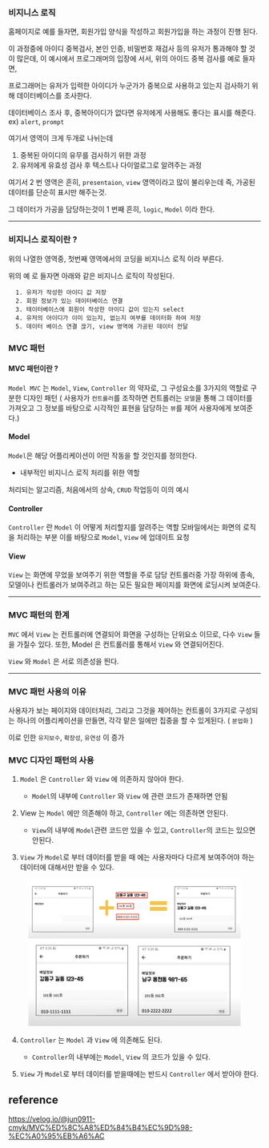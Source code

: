 ### 비지니스 로직

홈페이지로 예를 들자면, 회원가입 양식을 작성하고 회원가입을 하는 과정이 진행 된다.

이 과정중에 아이디 중복검사, 본인 인증, 비밀번호 재검사 등의 유저가 통과해야 할 것이 많은데,
이 예시에서 프로그래머의 입장에 서서, 위의 아이드 중복 검사를 예로 들자면,

프로그래머는 유저가 입력한 아이디가 누군가가 중복으로 사용하고 있는지 검사하기 위해 데이터베이스를 조사한다.

데이터베이스 조사 후, 중복아이디가 없다면 유저에게 사용해도 좋다는 표시를 해준다. ex) `alert`, `prompt`

여기서 영역이 크게 두개로 나뉘는데

1.  중복된 아이디의 유무를 검사하기 위한 과정
2.  유저에게 유효성 검사 후 텍스트나 다이얼로그로 알려주는 과정

여기서 2 번 영역은 흔히, `presentaion`, `view` 영역이라고 많이 불리우는데 즉, 가공된 데이터를 단순히 표시만 해주는것.

그 데이터가 가공을 담당하는것이 1 번째 흔히, `logic`, `Model` 이라 한다.

---

### 비지니스 로직이란 ?

위의 나열한 영역중, 첫번째 영역에서의 코딩을 비지니스 로직 이라 부른다.

위의 예 로 들자면 아래와 같은 비지니스 로직이 작성된다.

      1. 유저가 작성한 아이디 값 저장
      2. 회원 정보가 있는 데이터베이스 연결
      3. 테이터베이스에 회원이 작성한 아이디 값이 있는지 select
      4. 유저의 아이디가 이미 있는지, 없는지 여부를 데이터화 하여 저장
      5. 데이터 베이스 연결 끊기, view 영역에 가공된 데이터 전달

### MVC 패턴

#### MVC 패턴이란 ?

`Model MVC` 는 `Model`, `View`, `Controller` 의 약자로, 그 구성요소를 3가지의 역할로 구분한 디자인 패턴
( 사용자가 `컨트롤러`를 조작하면 컨트롤러는 `모델`을 통해 그 데이터를 가져오고 그 정보를 바탕으로 시각적인 표현을 담당하는 `뷰`를 제어 사용자에게 보여준다.)

#### Model

`Model`은 해당 어플리케이션이 어떤 작동을 할 것인지를 정의한다.

- 내부적인 비지니스 로직 처리를 위한 역할

처리되는 알고리즘, 처음에서의 상속, `CRUD` 작업등이 이의 예시

#### Controller

`Controller` 란 `Model` 이 어떻게 처리할지를 알려주는 역할
모바일에서는 화면의 로직을 처리하는 부분
이를 바탕으로 `Model`, `View` 에 업데이트 요청

#### View

`View` 는 화면에 무었을 보여주기 위한 역할을 주로 담당
컨트롤러중 가장 하위에 종속, 모델이나 컨트롤러가 보여주려고 하는 모든 필요한 페이지를 화면에 로딩시켜 보여준다.

---

### MVC 패턴의 한계

`MVC` 에서 `View` 는 컨트롤러에 연결되어 화면을 구성하는 단위요소 이므로, 다수 `View` 들을 가질수 있다.
또한, Model 은 컨트롤러를 통해서 `View` 와 연결되어진다.

`View` 와 `Model` 은 서로 의존성을 띈다.

---

### MVC 패턴 사용의 이유

사용자가 보는 페이지와 데이터처리, 그리고 그것을 제어하는 컨트롤이 3가지로 구성되는 하나의 어플리케이션을 만들면, 각각 맡은 일에만 집중을 할 수 있게된다. ( `분업화` )

이로 인한 `유지보수`, `확장성`, `유연성` 이 증가

### MVC 디자인 패턴의 사용

1. `Model` 은 `Controller` 와 `View` 에 의존하지 않아야 한다.

   - `Model`의 내부에 `Controller` 와 `View` 에 관련 코드가 존재하면 안됨

2. View 는 `Model` 에만 의존해야 하고, `Controller` 에는 의존하면 안된다.

   - `View`의 내부에 `Model`관련 코드만 있을 수 있고, `Controller`의 코드는 있으면 안된다.

3. `View` 가 `Model`로 부터 데이터를 받을 때 에는 사용자마다 다르게 보여주어야 하는 데이터에 대해서만 받을 수 있다.

<figure>
    <img src="images/Screen Shot 2021-12-17 at 1.00.02 AM.png">
    <img src="images/Screen Shot 2021-12-17 at 12.59.52 AM.png">
</figure>

4. `Controller` 는 `Model` 과 `View` 에 의존해도 된다.

   - `Controller`의 내부에는 `Model`, `View` 의 코드가 있을 수 있다.

5. `View` 가 `Model`로 부터 데이터를 받을때에는 반드시 `Controller` 에서 받아야 한다.

## reference

https://velog.io/@jun0911-cmyk/MVC%ED%8C%A8%ED%84%B4%EC%9D%98-%EC%A0%95%EB%A6%AC

